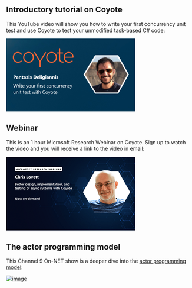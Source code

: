 ## Introductory tutorial on Coyote

This YouTube video will show you how to write your first concurrency unit test and use Coyote to test your unmodified task-based C# code:

[![image](../assets/images/coyote_tutorial_intro.png)](https://youtu.be/wuKo-9iRm6o)

## Webinar

This is an 1 hour Microsoft Research Webinar on Coyote. Sign up to watch the video and you will receive a link to the video in email:

[![image](../assets/images/webinar.png)](https://note.microsoft.com/MSR-Webinar-Coyote-Registration-On-Demand.html)

## The actor programming model

This Channel 9 On-NET show is a deeper dive into the [actor programming model](../concepts/actors/overview.md):

[![image](../assets/images/channel9_actors.png)](https://channel9.msdn.com/Shows/On-NET/Reliable-Async-Systems-with-Coyote-Part-2)
